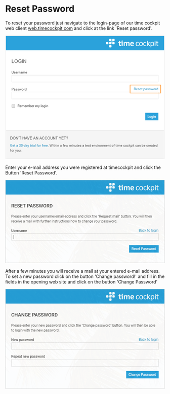 # Reset Password

To reset your password just navigate to the login-page of our time cockpit web client [web.timecockpit.com](https://web.timecockpit.com/) and click at the link 'Reset password'.

![Login Page](images/reset-password-1.png "Login Page")

Enter your e-mail address you were registered at timecockpit and click the Button 'Reset Password'.

![Reset Password](images/reset-password-2.png "Reset Password")

After a few minutes you will receive a mail at your entered e-mail address. To set a new password click on the button 'Change password!' and fill in the fields in the opening web site and click on the button 'Change Password'

![Change Password](images/reset-password-3.png "Change Password")

